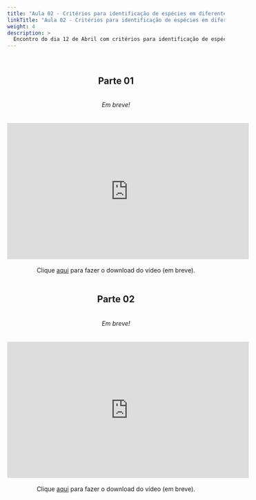 ```yaml
---
title: "Aula 02 - Critérios para identificação de espécies em diferentes organismos, seleção de genes apropriados e problemas frequentemente encontrados"
linkTitle: "Aula 02 - Critérios para identificação de espécies em diferentes organismos, seleção de genes apropriados e problemas frequentemente encontrados"
weight: 4
description: >
  Encontro do dia 12 de Abril com critérios para identificação de espécies em diferentes organismos, seleção de genes apropriados e problemas frequentemente encontrados.
---
```


<br>
<div align="center">
<h2>Parte 01</h2>
<br>
<i>Em breve!</i>
<br><br><br>
<iframe width="560" height="315" src="https://www.youtube.com/embed/" frameborder="0" allow="accelerometer; autoplay; clipboard-write; encrypted-media; gyroscope; picture-in-picture" allowfullscreen></iframe>
<br><br>
Clique <a href="https://photos.app.goo.gl/">aqui</a> para fazer o download do vídeo (em breve).
<br><br>

<h2>Parte 02</h2>
<br>
<i>Em breve!</i>
<br><br><br>
<iframe width="560" height="315" src="https://www.youtube.com/embed/" frameborder="0" allow="accelerometer; autoplay; clipboard-write; encrypted-media; gyroscope; picture-in-picture" allowfullscreen></iframe>
<br><br>
Clique <a href="https://photos.app.goo.gl/">aqui</a> para fazer o download do vídeo (em breve).
<br><br>

</div>